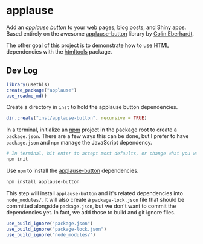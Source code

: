 
# applause

<!-- badges: start -->
<!-- badges: end -->

[applause-button]: https://applause-button.com/
[ColinEberhardt]: https://github.com/ColinEberhardt/
[htmltools]: https://github.com/ColinEberhardt/
[npm]: https://www.npmjs.com/

Add an _applause button_ to your web pages, blog posts, and Shiny apps. Based entirely on the awesome [applause-button] library by [Colin Eberhardt][ColinEberhardt].

The other goal of this project is to demonstrate how to use HTML dependencies with the [htmltools] package.


## Dev Log

```r
library(usethis)
create_package("applause")
use_readme_md()
```

Create a directory in `inst` to hold the applause button dependencies.

```r
dir.create("inst/applause-button", recursive = TRUE)
```

In a terminal, initialize an [npm] project in the package root to create a `package.json`. There are a few ways this can be done, but I prefer to have `package.json` and `npm` manage the JavaScript dependency.

```sh
# In terminal, hit enter to accept most defaults, or change what you want
npm init
```

Use `npm` to install the [applause-button] dependencies.

```sh
npm install applause-button
```

This step will install `applause-button` and it's related dependencies into `node_modules/`. It will also create a `package-lock.json` file that should be committed alongside `package.json`, but we don't want to commit the dependencies yet. In fact, we add those to build and git ignore files.

```r
use_build_ignore("package.json")
use_build_ignore("package-lock.json")
use_build_ignore("node_modules/")
```

